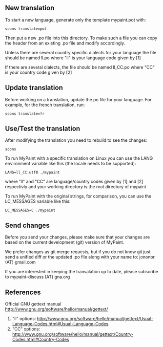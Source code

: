 ## New translation

To start a new language, generate only the template mypaint.pot with:

```
scons translate=pot
```

Then put a new .po file into this directory. To make such a file you can copy 
the header from an existing .po file and modify accordingly.

Unless there are several country specific dialects for your language the file
should be named ll.po where "ll" is your language code given by [1]

If there are several dialects, the file should be named ll_CC.po where
"CC" is your country code given by [2]

## Update translation

Before working on a translation, update the po file for your language.
For example, for the french translation, run:

```
scons translate=fr
```

## Use/Test the translation

After modifying the translation you need to rebuild to see the changes:

```
scons
```

To run MyPaint with a specific translation on Linux you can use the 
LANG environment variable like this (the locale needs to be supported):

```
LANG=ll_CC.utf8 ./mypaint
```

where "ll" and "CC" are language/country codes given by [1] and [2] respectivly
and your working directory is the root directory of mypaint 

To run MyPaint with the original strings, for comparison, you can use
the LC_MESSAGES variable like this:

```
LC_MESSAGES=C ./mypaint
```

## Send changes

Before you send your changes, please make sure that your changes are based 
on the current development (git) version of MyPaint.

We prefer changes as git merge requests, but if you do not know git just
send a unified diff or the updated .po file along with your name to:
jononor (AT) gmail.com

If you are interested in keeping the transalation up to date, please subscribe to
mypaint-discuss (AT) gna.org


## References

Official GNU gettext manual
http://www.gnu.org/software/hello/manual/gettext/
1. "ll" options: http://www.gnu.org/software/hello/manual/gettext/Usual-Language-Codes.html#Usual-Language-Codes
2. "CC" options: http://www.gnu.org/software/hello/manual/gettext/Country-Codes.html#Country-Codes
